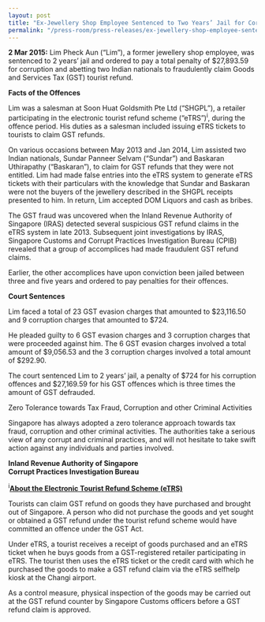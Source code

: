 ```yaml
---
layout: post
title: "Ex-Jewellery Shop Employee Sentenced to Two Years’ Jail for Corruption and Abetting in GST Tourist Refund Fraud (CPIB-IRAS joint press release)"
permalink: "/press-room/press-releases/ex-jewellery-shop-employee-sentenced-two-years’-jail-corruption-and"
---
```

**2 Mar 2015:** Lim Pheck Aun (“Lim”), a former jewellery shop employee, was sentenced to 2 years’ jail and ordered to pay a total penalty of $27,893.59 for corruption and abetting two Indian nationals to fraudulently claim Goods and Services Tax (GST) tourist refund.

**Facts of the Offences**

Lim was a salesman at Soon Huat Goldsmith Pte Ltd (“SHGPL”), a retailer participating in the electronic tourist refund scheme (&ldquo;eTRS&rdquo;)<sup>i</sup>, during the offence period. His duties as a salesman included issuing eTRS tickets to tourists to claim GST refunds.

On various occasions between May 2013 and Jan 2014, Lim assisted two Indian nationals, Sundar Panneer Selvam (“Sundar”) and Baskaran Uthirapathy (“Baskaran”), to claim for GST refunds that they were not entitled. Lim had made false entries into the eTRS system to generate eTRS tickets with their particulars with the knowledge that Sundar and Baskaran were not the buyers of the jewellery described in the SHGPL receipts presented to him. In return, Lim accepted DOM Liquors and cash as bribes.

The GST fraud was uncovered when the Inland Revenue Authority of Singapore (IRAS) detected several suspicious GST refund claims in the eTRS system in late 2013. Subsequent joint investigations by IRAS, Singapore Customs and Corrupt Practices Investigation Bureau (CPIB) revealed that a group of accomplices had made fraudulent GST refund claims.

Earlier, the other accomplices have upon conviction been jailed between three and five years and ordered to pay penalties for their offences.

**Court Sentences**

Lim faced a total of 23 GST evasion charges that amounted to $23,116.50 and 9 corruption charges that amounted to $724.

He pleaded guilty to 6 GST evasion charges and 3 corruption charges that were proceeded against him. The 6 GST evasion charges involved a total amount of $9,056.53 and the 3 corruption charges involved a total amount of $292.90.

The court sentenced Lim to 2 years’ jail, a penalty of $724 for his corruption offences and $27,169.59 for his GST offences which is three times the amount of GST defrauded.

Zero Tolerance towards Tax Fraud, Corruption and other Criminal Activities

Singapore has always adopted a zero tolerance approach towards tax fraud, corruption and other criminal activities. The authorities take a serious view of any corrupt and criminal practices, and will not hesitate to take swift action against any individuals and parties involved.

**Inland Revenue Authority of Singapore**<br/>
**Corrupt Practices Investigation Bureau**

<p><sup>i</sup><u><strong>About the Electronic Tourist Refund Scheme (eTRS)</strong></u></p>

Tourists can claim GST refund on goods they have purchased and brought out of Singapore. A person who did not purchase the goods and yet sought or obtained a GST refund under the tourist refund scheme would have committed an offence under the GST Act.

Under eTRS, a tourist receives a receipt of goods purchased and an eTRS ticket when he buys goods from a GST-registered retailer participating in eTRS. The tourist then uses the eTRS ticket or the credit card with which he purchased the goods to make a GST refund claim via the eTRS selfhelp kiosk at the Changi airport.

As a control measure, physical inspection of the goods may be carried out at the GST refund counter by Singapore Customs officers before a GST refund claim is approved.
